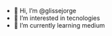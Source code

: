 - 👋 Hi, I’m @glissejorge
- 👀 I’m interested in tecnologies
- 🌱 I’m currently learning medium

<!---
glissejorge/glissejorge is a ✨ special ✨ repository because its `README.md` (this file) appears on your GitHub profile.
You can click the Preview link to take a look at your changes.
--->
